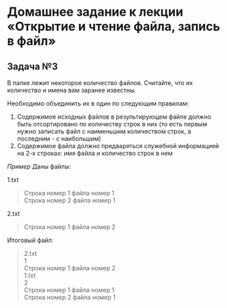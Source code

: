 #  Домашнее задание к лекции «Открытие и чтение файла, запись в файл»
## Задача №3
В папке лежит некоторое количество файлов. Считайте, что их количество и имена вам заранее известны.

Необходимо объединить их в один по следующим правилам:

1. Содержимое исходных файлов в результирующем файле должно быть отсортировано по количеству строк в них (то есть первым нужно записать файл с наименьшим количеством строк, а последним - с наибольшим)
2. Содержимое файла должно предваряться служебной информацией на 2-х строках: имя файла и количество строк в нем

*Пример* Даны файлы: 

1.txt

>Строка номер 1 файла номер 1  
>Строка номер 2 файла номер 1  

2.txt

>Строка номер 1 файла номер 2  

Итоговый файл:

>2.txt  
1  
Строка номер 1 файла номер 2  
1.txt  
2  
Строка номер 1 файла номер 1  
Строка номер 2 файла номер 1  